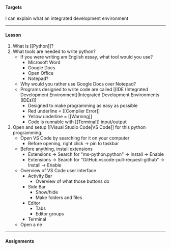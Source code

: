 #### Targets
I can explain what an integrated development environment

---
#### Lesson

1. What is [[Python]]?
2. What tools are needed to write python?
	* If you were writing am English essay, what tool would you use?
		* Microsoft Word
		* Google Docs
		* Open Office
		* Notepad?
	* Why would you rather use Google Docs over Notepad?
	* Programs designed to write code are called [[IDE (Integrated Development Environment)|Integrated Development Environments (IDEs)]]
		* Designed to make programming as easy as possible
		* Red underline = [[Compiler Error]]
		* Yellow underline = [[Warning]]
		* Code is runnable with [[Terminal]] input/output
3. Open and setup [[Visual Studio Code|VS Code]] for this python programming. 
	* Open VS Code by searching for it on your computer
		* Before opening, right click -> pin to taskbar
	* Before anything, install extensions
		* Extensions -> Search for "ms-python.python" -> Install -> Enable
		* Extensions -> Search for "GitHub.vscode-pull-request-github" -> Install -> Enable
	* Overview of VS Code user interface
		* Activity Bar
			* Overview of what those buttons do
		* Side Bar
			* Show/hide
			* Make folders and files
		* Editor
			* Tabs
			* Editor groups
		* Terminal
	* Open a ne

---
#### Assignments
